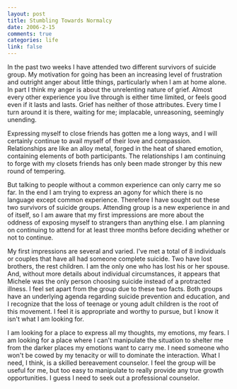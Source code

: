 ```yaml
--- 
layout: post
title: Stumbling Towards Normalcy
date: 2006-2-15
comments: true
categories: life
link: false
---
```

In the past two weeks I have attended two different survivors of suicide group. My motivation for going has been an increasing level of frustration and outright anger about little things, particularly when I am at home alone. In part I think my anger is about the unrelenting nature of grief. Almost every other experience you live through is either time limited, or feels good even if it lasts and lasts. Grief has neither of those attributes. Every time I turn around it is there, waiting for me; implacable, unreasoning, seemingly unending.

Expressing myself to close friends has gotten me a long ways, and I will certainly continue to avail myself of their love and compassion. Relationships are like an alloy metal, forged in the heat of shared emotion, containing elements of both participants. The relationships I am continuing to forge with my closets friends has only been made stronger by this new round of tempering.

But talking to people without a common experience can only carry me so far. In the end I am trying to express an agony for which there is no language except common experience. Therefore I have sought out these two survivors of suicide groups. Attending group is a new experience in and of itself, so I am aware that my first impressions are more about the oddness of exposing myself to strangers than anything else. I am planning on continuing to attend for at least three months before deciding whether or not to continue.

My first impressions are several and varied. I've met a total of 8 individuals or couples that have all had someone complete suicide. Two have lost brothers, the rest children. I am the only one who has lost his or her spouse. And, without more details about individual circumstances, it appears that Michele was the only person choosing suicide instead of a protracted illness. I feel set apart from the group due to these two facts. Both groups have an underlying agenda regarding suicide prevention and education, and I recognize that the loss of teenage or young adult children is the root of this movement. I feel it is appropriate and worthy to pursue, but I know it isn't what I am looking for.

I am looking for a place to express all my thoughts, my emotions, my fears. I am looking for a place where I can't manipulate the situation to shelter me from the darker places my emotions want to carry me. I need someone who won't be cowed by my tenacity or will to dominate the interaction. What I need, I think, is a skilled bereavement counselor.  I feel the group will be useful for me, but too easy to manipulate to really provide any true growth opportunities. I guess I need to seek out a professional counselor.
